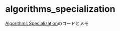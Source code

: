 # algorithms_specialization
[Algorithms Specialization](https://www.coursera.org/specializations/algorithms)のコードとメモ
